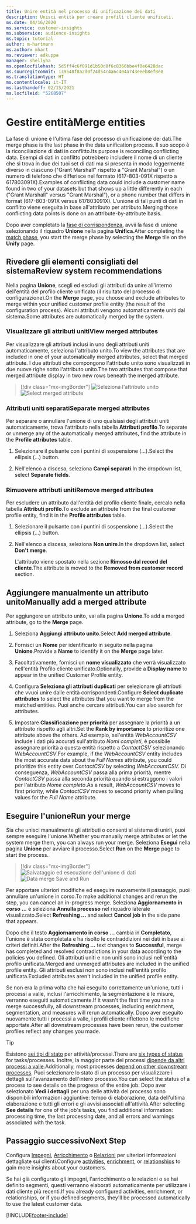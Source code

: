 ```yaml
---
title: Unire entità nel processo di unificazione dei dati
description: Unisci entità per creare profili cliente unificati.
ms.date: 04/16/2020
ms.service: customer-insights
ms.subservice: audience-insights
ms.topic: tutorial
author: m-hartmann
ms.author: mhart
ms.reviewer: adkuppa
manager: shellyha
ms.openlocfilehash: 5d5ff4c6f091d1b50d0f6c8366bbe4f0e6428dac
ms.sourcegitcommit: 139548f8a2d0f24d54c4a6c404a743eeeb8ef8e0
ms.translationtype: HT
ms.contentlocale: it-IT
ms.lasthandoff: 02/15/2021
ms.locfileid: "5268507"
---
```

# <a name="merge-entities"></a><span data-ttu-id="9d9a4-103">Gestire entità</span><span class="sxs-lookup"><span data-stu-id="9d9a4-103">Merge entities</span></span>

<span data-ttu-id="9d9a4-104">La fase di unione è l'ultima fase del processo di unificazione dei dati.</span><span class="sxs-lookup"><span data-stu-id="9d9a4-104">The merge phase is the last phase in the data unification process.</span></span> <span data-ttu-id="9d9a4-105">Il suo scopo è la riconciliazione di dati in conflitto.</span><span class="sxs-lookup"><span data-stu-id="9d9a4-105">Its purpose is reconciling conflicting data.</span></span> <span data-ttu-id="9d9a4-106">Esempi di dati in conflitto potrebbero includere il nome di un cliente che si trova in due dei tuoi set di dati ma si presenta in modo leggermente diverso in ciascuno ("Grant Marshall" rispetto a "Grant Marshal") o un numero di telefono che differisce nel formato (617-803-091X rispetto a 617803091X).</span><span class="sxs-lookup"><span data-stu-id="9d9a4-106">Examples of conflicting data could include a customer name found in two of your datasets but that shows up a little differently in each ("Grant Marshall" versus "Grant Marshal"), or a phone number that differs in format (617-803-091X versus 617803091X).</span></span> <span data-ttu-id="9d9a4-107">L'unione di tali punti di dati in conflitto viene eseguita in base all'attributo per attributo.</span><span class="sxs-lookup"><span data-stu-id="9d9a4-107">Merging those conflicting data points is done on an attribute-by-attribute basis.</span></span>

<span data-ttu-id="9d9a4-108">Dopo aver completato la [fase di corrispondenza](match-entities.md), avvii la fase di unione selezionando il riquadro **Unione** nella pagina **Unifica**.</span><span class="sxs-lookup"><span data-stu-id="9d9a4-108">After completing the [match phase](match-entities.md), you start the merge phase by selecting the **Merge** tile on the **Unify** page.</span></span>

## <a name="review-system-recommendations"></a><span data-ttu-id="9d9a4-109">Rivedere gli elementi consigliati del sistema</span><span class="sxs-lookup"><span data-stu-id="9d9a4-109">Review system recommendations</span></span>

<span data-ttu-id="9d9a4-110">Nella pagina **Unione**, scegli ed escludi gli attributi da unire all'interno dell'entità del profilo cliente unificato (il risultato del processo di configurazione).</span><span class="sxs-lookup"><span data-stu-id="9d9a4-110">On the **Merge** page, you choose and exclude attributes to merge within your unified customer profile entity (the result of the configuration process).</span></span> <span data-ttu-id="9d9a4-111">Alcuni attributi vengono automaticamente uniti dal sistema.</span><span class="sxs-lookup"><span data-stu-id="9d9a4-111">Some attributes are automatically merged by the system.</span></span>

### <a name="view-merged-attributes"></a><span data-ttu-id="9d9a4-112">Visualizzare gli attributi uniti</span><span class="sxs-lookup"><span data-stu-id="9d9a4-112">View merged attributes</span></span>

<span data-ttu-id="9d9a4-113">Per visualizzare gli attributi inclusi in uno degli attributi uniti automaticamente, seleziona l'attributo unito.</span><span class="sxs-lookup"><span data-stu-id="9d9a4-113">To view the attributes that are included in one of your automatically merged attributes, select that merged attribute.</span></span> <span data-ttu-id="9d9a4-114">I due attributi che compongono l'attributo unito sono visualizzati in due nuove righe sotto l'attributo unito.</span><span class="sxs-lookup"><span data-stu-id="9d9a4-114">The two attributes that compose that merged attribute display in two new rows beneath the merged attribute.</span></span>

> [!div class="mx-imgBorder"]
> <span data-ttu-id="9d9a4-115">![Seleziona l'attributo unito](media/configure-data-merge-profile-attributes.png "Seleziona l'attributo unito")</span><span class="sxs-lookup"><span data-stu-id="9d9a4-115">![Select merged attribute](media/configure-data-merge-profile-attributes.png "Select merged attribute")</span></span>

### <a name="separate-merged-attributes"></a><span data-ttu-id="9d9a4-116">Attributi uniti separati</span><span class="sxs-lookup"><span data-stu-id="9d9a4-116">Separate merged attributes</span></span>

<span data-ttu-id="9d9a4-117">Per separare o annullare l'unione di uno qualsiasi degli attributi uniti automaticamente, trova l'attributo nella tabella **Attributi profilo**.</span><span class="sxs-lookup"><span data-stu-id="9d9a4-117">To separate or unmerge any of the automatically merged attributes, find the attribute in the **Profile attributes** table.</span></span>

1. <span data-ttu-id="9d9a4-118">Selezionare il pulsante con i puntini di sospensione (...).</span><span class="sxs-lookup"><span data-stu-id="9d9a4-118">Select the ellipsis (...) button.</span></span>
  
2. <span data-ttu-id="9d9a4-119">Nell'elenco a discesa, seleziona **Campi separati**.</span><span class="sxs-lookup"><span data-stu-id="9d9a4-119">In the dropdown list, select **Separate fields**.</span></span>

### <a name="remove-merged-attributes"></a><span data-ttu-id="9d9a4-120">Rimuovere attributi uniti</span><span class="sxs-lookup"><span data-stu-id="9d9a4-120">Remove merged attributes</span></span>

<span data-ttu-id="9d9a4-121">Per escludere un attributo dall'entità del profilo cliente finale, cercalo nella tabella **Attributi profilo**.</span><span class="sxs-lookup"><span data-stu-id="9d9a4-121">To exclude an attribute from the final customer profile entity, find it in the **Profile attributes** table.</span></span>

1. <span data-ttu-id="9d9a4-122">Selezionare il pulsante con i puntini di sospensione (...).</span><span class="sxs-lookup"><span data-stu-id="9d9a4-122">Select the ellipsis (...) button.</span></span>
  
2. <span data-ttu-id="9d9a4-123">Nell'elenco a discesa, seleziona **Non unire**.</span><span class="sxs-lookup"><span data-stu-id="9d9a4-123">In the dropdown list, select **Don't merge**.</span></span>

   <span data-ttu-id="9d9a4-124">L'attributo viene spostato nella sezione **Rimosso dal record del cliente**.</span><span class="sxs-lookup"><span data-stu-id="9d9a4-124">The attribute is moved to the **Removed from customer record** section.</span></span>

## <a name="manually-add-a-merged-attribute"></a><span data-ttu-id="9d9a4-125">Aggiungere manualmente un attributo unito</span><span class="sxs-lookup"><span data-stu-id="9d9a4-125">Manually add a merged attribute</span></span>

<span data-ttu-id="9d9a4-126">Per aggiungere un attributo unito, vai alla pagina **Unione**.</span><span class="sxs-lookup"><span data-stu-id="9d9a4-126">To add a merged attribute, go to the **Merge** page.</span></span>

1. <span data-ttu-id="9d9a4-127">Seleziona **Aggiungi attributo unito**.</span><span class="sxs-lookup"><span data-stu-id="9d9a4-127">Select **Add merged attribute**.</span></span>

2. <span data-ttu-id="9d9a4-128">Fornisci un **Nome** per identificarlo in seguito nella pagina **Unione**.</span><span class="sxs-lookup"><span data-stu-id="9d9a4-128">Provide a **Name** to identify it on the **Merge** page later.</span></span>

3. <span data-ttu-id="9d9a4-129">Facoltativamente, fornisci un **nome visualizzato** che verrà visualizzato nell'entità Profilo cliente unificato.</span><span class="sxs-lookup"><span data-stu-id="9d9a4-129">Optionally, provide a **Display name** to appear in the unified Customer Profile entity.</span></span>

4. <span data-ttu-id="9d9a4-130">Configura **Seleziona gli attributi duplicati** per selezionare gli attributi che vvuoi unire dalle entità corrispondenti.</span><span class="sxs-lookup"><span data-stu-id="9d9a4-130">Configure **Select duplicate attributes** to select the attributes that you want to merge from the matched entities.</span></span> <span data-ttu-id="9d9a4-131">Puoi anche cercare attributi.</span><span class="sxs-lookup"><span data-stu-id="9d9a4-131">You can also search for attributes.</span></span>

5. <span data-ttu-id="9d9a4-132">Impostare **Classificazione per priorità** per assegnare la priorità a un attributo rispetto agli altri.</span><span class="sxs-lookup"><span data-stu-id="9d9a4-132">Set the **Rank by importance** to prioritize one attribute above the others.</span></span> <span data-ttu-id="9d9a4-133">Ad esempio, sel'entità *WebAccountCSV* include i dati più accurati sull'atributo *Nomi completi*, è possibile assegnare priorità a questa entità rispetto a *ContactCSV* selezionando *WebAccountCSV*.</span><span class="sxs-lookup"><span data-stu-id="9d9a4-133">For example, if the *WebAccountCSV* entity includes the most accurate data about the *Full Names* attribute, you could prioritize this entity over *ContactCSV* by selecting *WebAccountCSV*.</span></span> <span data-ttu-id="9d9a4-134">Di conseguenza, *WebAccountCSV* passa alla prima priorità, mentre *ContactCSV* passa alla seconda priorità quando si estraggono i valori per l'atributo *Nome completo*.</span><span class="sxs-lookup"><span data-stu-id="9d9a4-134">As a result, *WebAccountCSV* moves to first priority, while *ContactCSV* moves to second priority when pulling values for the *Full Name* attribute.</span></span>

## <a name="run-your-merge"></a><span data-ttu-id="9d9a4-135">Eseguire l'unione</span><span class="sxs-lookup"><span data-stu-id="9d9a4-135">Run your merge</span></span>

<span data-ttu-id="9d9a4-136">Sia che unisci manualmente gli attributi o consenti al sistema di unirli, puoi sempre eseguire l'unione.</span><span class="sxs-lookup"><span data-stu-id="9d9a4-136">Whether you manually merge attributes or let the system merge them, you can always run your merge.</span></span> <span data-ttu-id="9d9a4-137">Seleziona **Esegui** nella pagina **Unione** per avviare il processo.</span><span class="sxs-lookup"><span data-stu-id="9d9a4-137">Select **Run** on the **Merge** page to start the process.</span></span>

> [!div class="mx-imgBorder"]
> <span data-ttu-id="9d9a4-138">![Salvataggio ed esecuzione dell'unione di dati](media/configure-data-merge-save-run.png "Salvataggio ed esecuzione dell'unione di dati")</span><span class="sxs-lookup"><span data-stu-id="9d9a4-138">![Data merge Save and Run](media/configure-data-merge-save-run.png "Data merge Save and Run")</span></span>

<span data-ttu-id="9d9a4-139">Per apportare ulteriori modifiche ed eseguire nuovamente il passaggio, puoi annullare un'unione in corso.</span><span class="sxs-lookup"><span data-stu-id="9d9a4-139">To make additional changes and rerun the step, you can cancel an in-progress merge.</span></span> <span data-ttu-id="9d9a4-140">Seleziona **Aggiornamento in corso ...** e seleziona **Annulla processo** nel riquadro laterale visualizzato.</span><span class="sxs-lookup"><span data-stu-id="9d9a4-140">Select **Refreshing ...** and select **Cancel job**  in the side pane that appears.</span></span>

<span data-ttu-id="9d9a4-141">Dopo che il testo **Aggiornamento in corso ...** cambia in **Completato**, l'unione è stata completata e ha risolto le contraddizioni nei dati in base ai criteri definiti.</span><span class="sxs-lookup"><span data-stu-id="9d9a4-141">After the **Refreshing ...** text changes to **Successful**, merge has completed and resolved contradictions in your data according to the policies you defined.</span></span> <span data-ttu-id="9d9a4-142">Gli attributi uniti e non uniti sono inclusi nell'entità profilo unificata.</span><span class="sxs-lookup"><span data-stu-id="9d9a4-142">Merged and unmerged attributes are included in the unified profile entity.</span></span> <span data-ttu-id="9d9a4-143">Gli attributi esclusi non sono inclusi nell'entità profilo unificata.</span><span class="sxs-lookup"><span data-stu-id="9d9a4-143">Excluded attributes aren't included in the unified profile entity.</span></span>

<span data-ttu-id="9d9a4-144">Se non era la prima volta che hai eseguito correttamente un'unione, tutti i processi a valle, inclusi l'arricchimento, la segmentazione e le misure, verranno eseguiti automaticamente.</span><span class="sxs-lookup"><span data-stu-id="9d9a4-144">If it wasn't the first time you ran a merge successfully, all downstream processes, including enrichment, segmentation, and measures will rerun automatically.</span></span> <span data-ttu-id="9d9a4-145">Dopo aver eseguito nuovamente tutti i processi a valle, i profili cliente riflettono le modifiche apportate.</span><span class="sxs-lookup"><span data-stu-id="9d9a4-145">After all downstream processes have been rerun, the customer profiles reflect any changes you made.</span></span>

> [!TIP]
> <span data-ttu-id="9d9a4-146">Esistono [sei tipi di stato](system.md#status-types) per attività/processi.</span><span class="sxs-lookup"><span data-stu-id="9d9a4-146">There are [six types of status](system.md#status-types) for tasks/processes.</span></span> <span data-ttu-id="9d9a4-147">Inoltre, la maggior parte dei processi [dipende da altri processi a valle](system.md#refresh-policies).</span><span class="sxs-lookup"><span data-stu-id="9d9a4-147">Additionally, most processes [depend on other downstream processes](system.md#refresh-policies).</span></span> <span data-ttu-id="9d9a4-148">Puoi selezionare lo stato di un processo per visualizzare i dettagli sull'avanzamento dell'intero processo.</span><span class="sxs-lookup"><span data-stu-id="9d9a4-148">You can select the status of a process to see details on the progress of the entire job.</span></span> <span data-ttu-id="9d9a4-149">Dopo aver selezionato **Vedi i dettagli** per una delle attività del processo sono disponibili informazioni aggiuntive: tempo di elaborazione, data dell'ultima elaborazione e tutti gli errori e gli avvisi associati all'attività.</span><span class="sxs-lookup"><span data-stu-id="9d9a4-149">After selecting **See details** for one of the job's tasks, you find additional information: processing time, the last processing date, and all errors and warnings associated with the task.</span></span>

## <a name="next-step"></a><span data-ttu-id="9d9a4-150">Passaggio successivo</span><span class="sxs-lookup"><span data-stu-id="9d9a4-150">Next Step</span></span>

<span data-ttu-id="9d9a4-151">Configura [Impegni](activities.md), [Arricchimento](enrichment-microsoft-graph.md) o [Relazioni](relationships.md) per ulteriori informazioni dettagliate sui clienti.</span><span class="sxs-lookup"><span data-stu-id="9d9a4-151">Configure [activities](activities.md), [enrichment](enrichment-microsoft-graph.md), or [relationships](relationships.md) to gain more insights about your customers.</span></span>

<span data-ttu-id="9d9a4-152">Se hai già configurato gli impegni, l'arricchimento o le relazioni o se hai definito segmenti, questi verranno elaborati automaticamente per utilizzare i dati cliente più recenti.</span><span class="sxs-lookup"><span data-stu-id="9d9a4-152">If you already configured activities, enrichment, or relationships, or if you defined segments, they'll be processed automatically to use the latest customer data.</span></span>




[!INCLUDE[footer-include](../includes/footer-banner.md)]